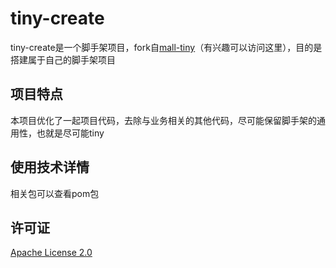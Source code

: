 # tiny-create

tiny-create是一个脚手架项目，fork自[mall-tiny](https://github.com/macrozheng/mall-tiny)（有兴趣可以访问这里），目的是搭建属于自己的脚手架项目

## 项目特点
本项目优化了一起项目代码，去除与业务相关的其他代码，尽可能保留脚手架的通用性，也就是尽可能tiny

## 使用技术详情

相关包可以查看pom包

## 许可证

[Apache License 2.0](https://github.com/Leopan0/tiny-create/blob/master/LICENSE)
